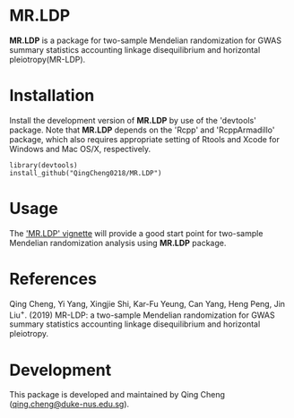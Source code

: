 MR.LDP
=======

**MR.LDP** is a package for two-sample Mendelian randomization for GWAS summary statistics accounting linkage disequilibrium and horizontal pleiotropy(MR-LDP).

Installation
============
Install the development version of **MR.LDP** by use of the 'devtools' package. Note that **MR.LDP** depends on the 'Rcpp' and 'RcppArmadillo' package, which also requires appropriate setting of Rtools and Xcode for Windows and Mac OS/X, respectively.
```
library(devtools)
install_github("QingCheng0218/MR.LDP")
```

Usage
=========
The ['MR.LDP' vignette](https://github.com/QingCheng0218/MR.LDP/blob/master/vignettes/MRLDP.pdf) will provide a good start point for two-sample Mendelian randomization analysis using **MR.LDP** package. 

References
==========
Qing Cheng, Yi Yang, Xingjie Shi, Kar-Fu Yeung, Can Yang, Heng Peng, Jin Liu<sup>+</sup>. (2019) MR-LDP: a two-sample Mendelian randomization for GWAS summary statistics accounting linkage disequilibrium and horizontal pleiotropy.

Development
===========

This package is developed and maintained by Qing Cheng (qing.cheng@duke-nus.edu.sg).
 
